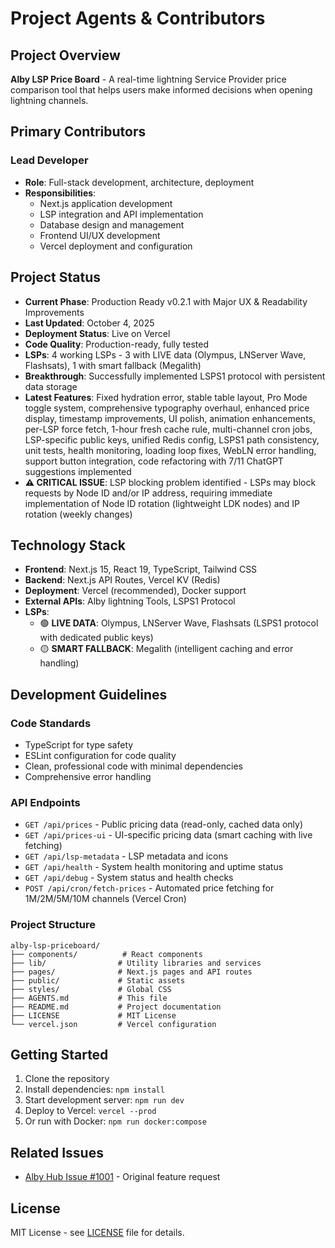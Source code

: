 # Project Agents & Contributors

## Project Overview
**Alby LSP Price Board** - A real-time lightning Service Provider price comparison tool that helps users make informed decisions when opening lightning channels.

## Primary Contributors

### Lead Developer
- **Role**: Full-stack development, architecture, deployment
- **Responsibilities**: 
  - Next.js application development
  - LSP integration and API implementation
  - Database design and management
  - Frontend UI/UX development
  - Vercel deployment and configuration

## Project Status
- **Current Phase**: Production Ready v0.2.1 with Major UX & Readability Improvements
- **Last Updated**: October 4, 2025
- **Deployment Status**: Live on Vercel
- **Code Quality**: Production-ready, fully tested
- **LSPs**: 4 working LSPs - 3 with LIVE data (Olympus, LNServer Wave, Flashsats), 1 with smart fallback (Megalith)
- **Breakthrough**: Successfully implemented LSPS1 protocol with persistent data storage
- **Latest Features**: Fixed hydration error, stable table layout, Pro Mode toggle system, comprehensive typography overhaul, enhanced price display, timestamp improvements, UI polish, animation enhancements, per-LSP force fetch, 1-hour fresh cache rule, multi-channel cron jobs, LSP-specific public keys, unified Redis config, LSPS1 path consistency, unit tests, health monitoring, loading loop fixes, WebLN error handling, support button integration, code refactoring with 7/11 ChatGPT suggestions implemented
- **⚠️ CRITICAL ISSUE**: LSP blocking problem identified - LSPs may block requests by Node ID and/or IP address, requiring immediate implementation of Node ID rotation (lightweight LDK nodes) and IP rotation (weekly changes)

## Technology Stack
- **Frontend**: Next.js 15, React 19, TypeScript, Tailwind CSS
- **Backend**: Next.js API Routes, Vercel KV (Redis)
- **Deployment**: Vercel (recommended), Docker support
- **External APIs**: Alby lightning Tools, LSPS1 Protocol
- **LSPs**: 
  - 🟢 **LIVE DATA**: Olympus, LNServer Wave, Flashsats (LSPS1 protocol with dedicated public keys)
  - 🟡 **SMART FALLBACK**: Megalith (intelligent caching and error handling)

## Development Guidelines

### Code Standards
- TypeScript for type safety
- ESLint configuration for code quality
- Clean, professional code with minimal dependencies
- Comprehensive error handling

### API Endpoints
- `GET /api/prices` - Public pricing data (read-only, cached data only)
- `GET /api/prices-ui` - UI-specific pricing data (smart caching with live fetching)
- `GET /api/lsp-metadata` - LSP metadata and icons
- `GET /api/health` - System health monitoring and uptime status
- `GET /api/debug` - System status and health checks
- `POST /api/cron/fetch-prices` - Automated price fetching for 1M/2M/5M/10M channels (Vercel Cron)

### Project Structure
```
alby-lsp-priceboard/
├── components/          # React components
├── lib/                # Utility libraries and services
├── pages/              # Next.js pages and API routes
├── public/             # Static assets
├── styles/             # Global CSS
├── AGENTS.md           # This file
├── README.md           # Project documentation
├── LICENSE             # MIT License
└── vercel.json         # Vercel configuration
```

## Getting Started
1. Clone the repository
2. Install dependencies: `npm install`
3. Start development server: `npm run dev`
4. Deploy to Vercel: `vercel --prod`
5. Or run with Docker: `npm run docker:compose`

## Related Issues
- [Alby Hub Issue #1001](https://github.com/getAlby/hub/issues/1001) - Original feature request

## License
MIT License - see [LICENSE](LICENSE) file for details.
